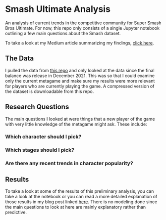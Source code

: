 # Smash Ultimate Analysis
An analysis of current trends in the competitive community for Super Smash Bros Ultimate. For now, this repo only consists of a single Jupyter notebook outlining a few main questions about the Smash dataset.

To take a look at my Medium article summarizing my findings, [click here](https://medium.com/@gkap720/how-to-get-started-in-smash-a-data-driven-approach-999b2cf88ee3).
## The Data
I pulled the data from [this repo](https://github.com/smashdata/ThePlayerDatabase) and only looked at the data since the final balance was release in December 2021. This was so that I could examine only the current metagame and make sure my results were more relevant for players who are currently playing the game. A compressed version of the dataset is downloadable from this repo.
## Research Questions
The main questions I looked at were things that a new player of the game with very little knowledge of the metagame might ask. These include:
### Which character should I pick?
### Which stages should I pick?
### Are there any recent trends in character popularity?
## Results
To take a look at some of the results of this preliminary analysis, you can take a look at the notebook or you can read a more detailed explanation of those results in my blog post linked [here](https://medium.com/@gkap720/how-to-get-started-in-smash-a-data-driven-approach-999b2cf88ee3). There is no modeling done since the main questions to look at here are mainly explanatory rather than predictive.
